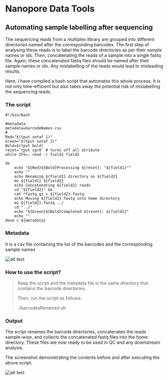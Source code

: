 # **Nanopore Data Tools** <br />



## **Automating sample labelling after sequencing**



The sequencing reads from a multiplex library are grouped into different directories named after the corresponding barcodes. The first step of analysing these reads is to label the barcode directories as per their sample names or ids. Then, concatenating the reads of a sample into a single fastq file. Again, these concatenated fastq files should be named after their sample names or ids. Any mislabelling of the reads would lead to misleading results.


Here, I have compiled a bash script that automates this whole process. It is not only time-efficient but also takes away the potential risk of mislabelling the sequencing reads.



### **The script**


```
#!/bin/bash

#metadata
metadata=barcodeNames.csv
#
Red="$(tput setaf 1)"
Green="$(tput setaf 2)"
Bold=$(tput bold)
reset=`tput sgr0` # turns off all atribute
while IFS=, read -r field1 field2  

do  
    echo "${Red}${Bold}Processing ${reset}: "${field1}"" 
    echo ""
    echo Renaming ${field1} directory as ${field2} 
    mv ${field1} ${field2} 
    echo Concatenating ${field2} reads
    cd "${field2}" &&
    cat *fastq.gz > ${field2}.fastq
    echo Moving ${field2}.fastq into home directory
    mv ${field2}.fastq ../
    cd "../"
    echo "${Green}${Bold}Completed ${reset}: ${field1}"
    echo ""
done < ${metadata}

```



### **Metadata**



It is a csv file containing the list of the barcodes and the corresponding sample names



 ![alt text](https://github.com/asadprodhan/Nanopore-Data-Tools/blob/main/MetaData.PNG)
 
 
 
 
### **How to use the script?**



>Keep the script and the metadata file in the same directory that contains the barcode directories. 
>
>Then, run the script as follows:
>
>./barcodesRenamed.sh



### **Output**



The script renames the barcode directories, concatenates the reads sample-wise, and collects the concatenated fastq files into the home directory. These files are now ready to be used in QC and any downstream analysis. 


The screenshot demonstrating the contents before and after executing the above script: 



 ![alt text](https://github.com/asadprodhan/Nanopore-Data-Tools/blob/main/TerminalShot.PNG)
 
 
